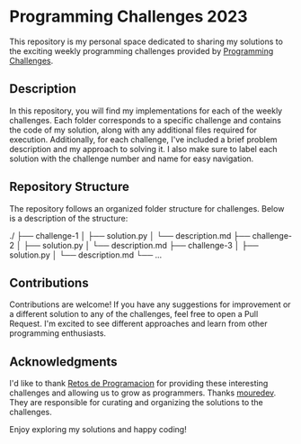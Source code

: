 # Programming Challenges 2023
This repository is my personal space dedicated to sharing my solutions to the exciting weekly programming challenges provided by [Programming Challenges](https://retosdeprogramacion.com/semanales2023).

## Description
In this repository, you will find my implementations for each of the weekly challenges. Each folder corresponds to a specific challenge and contains the code of my solution, along with any additional files required for execution.
Additionally, for each challenge, I've included a brief problem description and my approach to solving it. I also make sure to label each solution with the challenge number and name for easy navigation.

## Repository Structure
The repository follows an organized folder structure for challenges. Below is a description of the structure:

./
├── challenge-1
│ ├── solution.py
│ └── description.md
├── challenge-2
│ ├── solution.py
│ └── description.md
├── challenge-3
│ ├── solution.py
│ └── description.md
└── ...


## Contributions
Contributions are welcome! If you have any suggestions for improvement or a different solution to any of the challenges, feel free to open a Pull Request. I'm excited to see different approaches and learn from other programming enthusiasts.

## Acknowledgments
I'd like to thank [Retos de Programacion](https://retosdeprogramacion.com/semanales2023) for providing these interesting challenges and allowing us to grow as programmers.
Thanks [mouredev](https://github.com/mouredev). They are responsible for curating and organizing the solutions to the challenges.

Enjoy exploring my solutions and happy coding!
